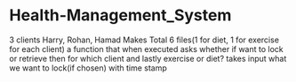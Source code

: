 # Health-Management_System
3 clients Harry, Rohan, Hamad
Makes Total 6 files(1 for diet, 1 for exercise for each client)
a function that when executed asks whether if want to lock or retrieve then for which client and lastly exercise or diet? takes input what we want to lock(if chosen) with time stamp
